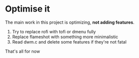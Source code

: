 # Optimise it

The main work in this project is optimizing, **not adding features**.

1. Try to replace rofi with tofi or dmenu fully
2. Replace flameshot with something more minimalistic
3. Read dwm.c and delete some features if they're not fatal

That's all for now
